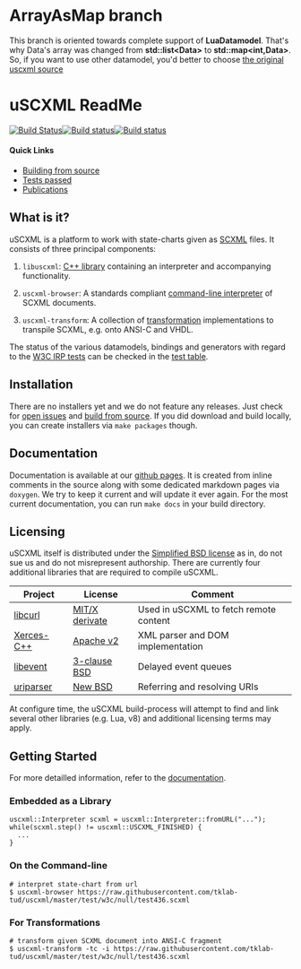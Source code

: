 # ArrayAsMap branch
This branch is oriented towards complete support of **LuaDatamodel**. That's why Data's array was changed from **std::list\<Data\>** to **std::map\<int,Data\>**. So, if you want to use other datamodel, you'd better to choose [the original uscxml source](https://github.com/tklab-tud/uscxml)

# uSCXML ReadMe

[![Build Status](https://travis-ci.org/tklab-tud/uscxml.png?branch=master)](https://travis-ci.org/tklab-tud/uscxml)[![Build status](https://ci.appveyor.com/api/projects/status/b3mwo7w2qhtjal6f/branch/master?svg=true)](https://ci.appveyor.com/project/sradomski/uscxml/branch/master)[![Build status](https://scan.coverity.com/projects/11688/badge.svg)](https://scan.coverity.com/projects/tklab-tud-uscxml)

#### Quick Links

- [Building from source](http://tklab-tud.github.io/uscxml/building.html)
- [Tests passed](test/w3c/TESTS.md)
- [Publications](docs/PUBLICATIONS.md)

## What is it?

uSCXML is a platform to work with state-charts given as
[SCXML](http://www.w3.org/TR/scxml/) files. It consists of three principal components:

 1. `libuscxml`: [C++ library](#embedded-as-a-library) containing an interpreter and accompanying functionality.

 2. `uscxml-browser`: A standards compliant [command-line interpreter](#on-the-command-line) of SCXML documents.
 
 3. `uscxml-transform`: A collection of [transformation](#for-transformations) implementations to transpile SCXML, e.g. onto ANSI-C and VHDL.

The status of the various datamodels, bindings and generators with regard to the [W3C IRP
tests](https://www.w3.org/Voice/2013/scxml-irp/) can be checked in the [test
table](test/w3c/TESTS.md).

## Installation

There are no installers yet and we do not feature any releases. Just check for [open issues](https://github.com/tklab-tud/uscxml/issues) and [build from source](http://tklab-tud.github.io/uscxml/building.html). If you did download and build locally, you can create installers via `make packages` though.

## Documentation

Documentation is available at our [github pages](http://tklab-tud.github.io/uscxml/). It is created from inline comments in the source along with some dedicated markdown pages via `doxygen`. We try to keep it current and will update it ever again. For the most current documentation, you can run `make docs` in your build directory.

## Licensing

uSCXML itself is distributed under the [Simplified BSD license](http://www.opensource.org/licenses/bsd-license) as in, do not sue
us and do not misrepresent authorship. There are currently four additional libraries that are required to compile uSCXML.

| Project | License | Comment |
|---------|---------|---------|
| [libcurl](https://curl.haxx.se/libcurl/) | [MIT/X derivate](https://curl.haxx.se/docs/copyright.html) | Used in uSCXML to fetch remote content |
| [Xerces-C++](https://xerces.apache.org/xerces-c/) | [Apache v2](http://www.apache.org/licenses/LICENSE-2.0.html) | XML parser and DOM implementation |
| [libevent](http://libevent.org) | [3-clause BSD](http://libevent.org/LICENSE.txt) | Delayed event queues |
| [uriparser](http://uriparser.sourceforge.net) | [New BSD](https://sourceforge.net/p/uriparser/git/ci/master/tree/COPYING) | Referring and resolving URIs |

At configure time, the uSCXML build-process will attempt to find and link several other libraries (e.g. Lua, v8) and additional licensing terms may apply.

## Getting Started

For more detailled information, refer to the [documentation](http://tklab-tud.github.io/uscxml).

### Embedded as a Library
    uscxml::Interpreter scxml = uscxml::Interpreter::fromURL("...");
    while(scxml.step() != uscxml::USCXML_FINISHED) {
      ...
    }

### On the Command-line
    # interpret state-chart from url
    $ uscxml-browser https://raw.githubusercontent.com/tklab-tud/uscxml/master/test/w3c/null/test436.scxml

### For Transformations
    # transform given SCXML document into ANSI-C fragment
    $ uscxml-transform -tc -i https://raw.githubusercontent.com/tklab-tud/uscxml/master/test/w3c/null/test436.scxml
